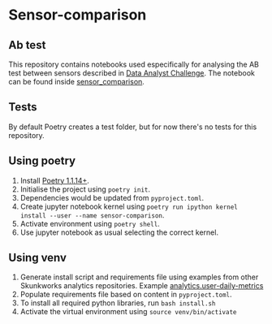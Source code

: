 # Sensor-comparison

## Ab test

This repository contains notebooks used especifically for analysing the AB test between sensors described in [Data Analyst Challenge](https://humanengineeeringhq.notion.site/Data-Analyst-Challenge-b8289a6eab6741a1a77577e07ad35f7c). The notebook can be found inside [sensor_comparison](./sensor_comparison/).

## Tests

By default Poetry creates a test folder, but for now there's no tests for this repository.

## Using poetry

1. Install [Poetry 1.1.14+](https://python-poetry.org/).
2. Initialise the project using `poetry init`.
3. Dependencies would be updated from `pyproject.toml`.
4. Create jupyter notebook kernel using `poetry run ipython kernel install --user --name sensor-comparison`.
5. Activate environment using `poetry shell`.
6. Use jupyter notebook as usual selecting the correct kernel.

## Using venv

1. Generate install script and requirements file using examples from other Skunkworks analytics repositories. Example [analytics.user-daily-metrics](https://github.com/Skunkworks-Games/analytics.user-daily-metrics)
2. Populate requirements file based on content in `pyproject.toml`.
3. To install all required python libraries, run `bash install.sh`
4. Activate the virtual environment using `source venv/bin/activate`
